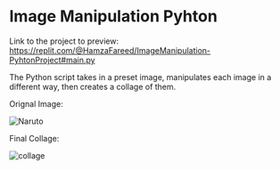 # Image Manipulation Pyhton
Link to the project to preview: https://replit.com/@HamzaFareed/ImageManipulation-PyhtonProject#main.py

The Python script takes in a preset image, manipulates each image in a different way, then creates a collage of them.

Orignal Image:

![Naruto](https://user-images.githubusercontent.com/86845085/224146753-95fe5050-e1c1-479d-ab7f-b60f310923ba.jpg)





Final Collage:

![collage](https://user-images.githubusercontent.com/86845085/224146928-af1cb411-2a8e-4e3d-9d51-59c1cb6eb63a.jpg)
